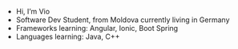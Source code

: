 -  Hi, I’m Vio
-  Software Dev Student, from Moldova currently living in Germany
-  Frameworks learning: Angular, Ionic, Boot Spring
-  Languages learning: Java, C++
